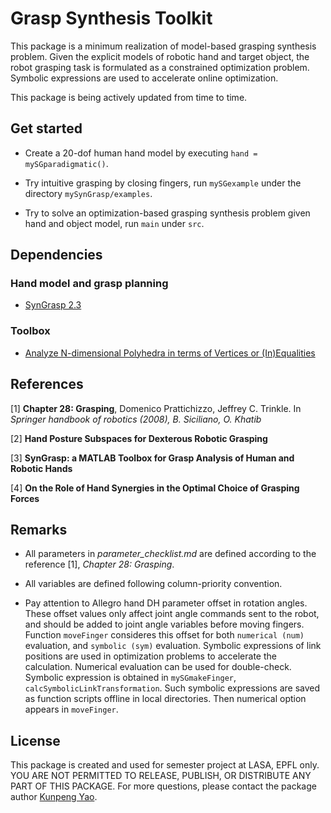 # Grasp Synthesis Toolkit
This package is a minimum realization of model-based grasping synthesis problem.
Given the explicit models of robotic hand and target object, the robot grasping task is formulated as a constrained optimization problem.
Symbolic expressions are used to accelerate online optimization.

This package is being actively updated from time to time.

## Get started
- Create a 20-dof human hand model by executing `hand = mySGparadigmatic()`.

- Try intuitive grasping by closing fingers, run `mySGexample` under the directory `mySynGrasp/examples`.

- Try to solve an optimization-based grasping synthesis problem given hand and object model, run `main` under `src`.

## Dependencies

### Hand model and grasp planning
- [SynGrasp 2.3](http://sirslab.dii.unisi.it/syngrasp/)

### Toolbox
- [Analyze N-dimensional Polyhedra in terms of Vertices or (In)Equalities](https://ch.mathworks.com/matlabcentral/fileexchange/30892-analyze-n-dimensional-polyhedra-in-terms-of-vertices-or-in-equalities)

## References
[1] **Chapter 28: Grasping**, Domenico Prattichizzo, Jeffrey C. Trinkle. In *Springer handbook of robotics (2008), B. Siciliano, O. Khatib*

[2] **Hand Posture Subspaces for Dexterous Robotic Grasping**

[3] **SynGrasp: a MATLAB Toolbox for Grasp Analysis of Human and Robotic Hands**

[4] **On the Role of Hand Synergies in the Optimal Choice of Grasping Forces**

## Remarks
- All parameters in *parameter_checklist.md* are defined according to the reference [1], *Chapter 28: Grasping*.

- All variables are defined following column-priority convention.

- Pay attention to Allegro hand DH parameter offset in rotation angles. These offset values only affect joint angle commands sent to the robot, and should be added to joint angle variables before moving fingers.
Function `moveFinger` consideres this offset for both `numerical (num)` evaluation, and `symbolic (sym)` evaluation. Symbolic expressions of link positions are used in optimization problems to accelerate the calculation. Numerical evaluation can be used for double-check. Symbolic expression is obtained in `mySGmakeFinger`, `calcSymbolicLinkTransformation`. Such symbolic expressions are saved as function scripts offline in local directories. Then numerical option appears in `moveFinger`.

## License
This package is created and used for semester project at LASA, EPFL only. YOU ARE NOT PERMITTED TO RELEASE, PUBLISH, OR DISTRIBUTE ANY PART OF THIS PACKAGE.
For more questions, please contact the package author [Kunpeng Yao](kunpeng.yao@epfl.ch).
